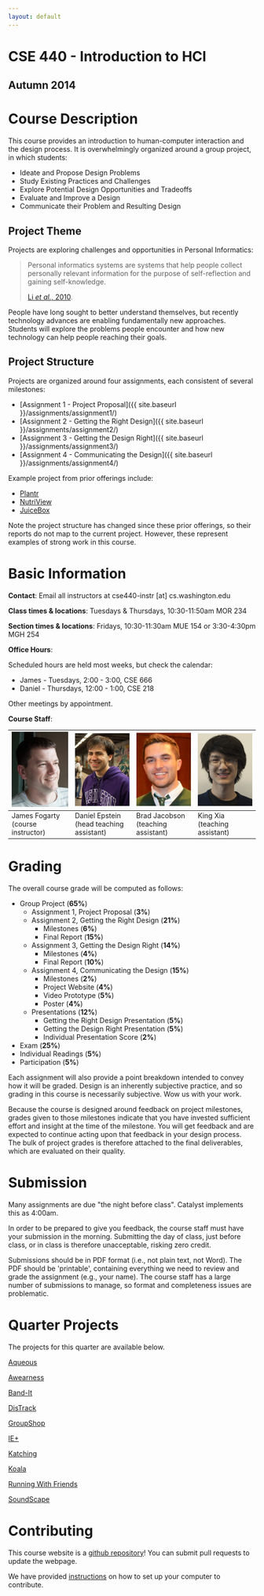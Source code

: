 ```yaml
---
layout: default
---
```


# CSE 440 - Introduction to HCI

## Autumn 2014

# Course Description

This course provides an introduction to human-computer interaction and the design process. 
It is overwhelmingly organized around a group project, in which students:

- Ideate and Propose Design Problems
- Study Existing Practices and Challenges
- Explore Potential Design Opportunities and Tradeoffs
- Evaluate and Improve a Design
- Communicate their Problem and Resulting Design

## Project Theme

Projects are exploring challenges and opportunities in Personal Informatics:

> Personal informatics systems are systems that help people collect personally relevant information for the purpose of 
> self-reflection and gaining self-knowledge.
>
> [Li _et al._, 2010](http://www.personalinformatics.org/lab/model/).

People have long sought to better understand themselves, but recently technology advances are enabling fundamentally new approaches. 
Students will explore the problems people encounter and how new technology can help people reaching their goals. 

## Project Structure

Projects are organized around four assignments, each consistent of several milestones:

- [Assignment 1 - Project Proposal]({{ site.baseurl }}/assignments/assignment1/)
- [Assignment 2 - Getting the Right Design]({{ site.baseurl }}/assignments/assignment2/)
- [Assignment 3 - Getting the Design Right]({{ site.baseurl }}/assignments/assignment3/)
- [Assignment 4 - Communicating the Design]({{ site.baseurl }}/assignments/assignment4/)

Example project from prior offerings include: 

- [Plantr](http://courses.cs.washington.edu/courses/cse440/13au/projects/plantr/)
- [NutriView](http://courses.cs.washington.edu/courses/cse440/13au/projects/nutriview/)
- [JuiceBox](http://courses.cs.washington.edu/courses/cse440/13au/projects/juicebox/)

Note the project structure has changed since these prior offerings, so their reports do not map to the current project.
However, these represent examples of strong work in this course.

# Basic Information

__Contact__: Email all instructors at cse440-instr [at] cs.washington.edu

__Class times & locations__: Tuesdays & Thursdays, 10:30-11:50am MOR 234

__Section times & locations__: Fridays, 10:30-11:30am MUE 154 or 3:30-4:30pm MGH 254

__Office Hours__: 

Scheduled hours are held most weeks, but check the calendar:

 - James - Tuesdays, 2:00 - 3:00, CSE 666 
 - Daniel - Thursdays, 12:00 - 1:00, CSE 218
  
Other meetings by appointment.

__Course Staff__:

|![James Fogarty](images/james_photo.jpg)| ![Daniel Epstein](images/daniel_photo.jpg)|![Brad Jacobson](images/brad_photo.jpg)|![King Xia](images/king_photo.jpg)|
|----------------------------------------|-------------------------------------------|------------------------------------------|----------------------------------|
|James Fogarty (course instructor)       |Daniel Epstein (head teaching assistant)   |Brad Jacobson (teaching assistant)    |King Xia (teaching assistant)     |

# Grading

The overall course grade will be computed as follows:

- Group Project (__65%__)
  - Assignment 1, Project Proposal (__3%__)
  - Assignment 2, Getting the Right Design (__21%__)
    - Milestones (__6%__)
    - Final Report (__15%__)
  - Assignment 3, Getting the Design Right (__14%__)
    - Milestones (__4%__)
    - Final Report (__10%__)
  - Assignment 4, Communicating the Design (__15%__)
    - Milestones (__2%__)
    - Project Website (__4%__)
    - Video Prototype (__5%__)
    - Poster (__4%__)
  - Presentations (__12%__)
    - Getting the Right Design Presentation (__5%__)
    - Getting the Design Right Presentation (__5%__)
    - Individual Presentation Score (__2%__)
- Exam (__25%__)
- Individual Readings (__5%__)
- Participation (__5%__)

Each assignment will also provide a point breakdown intended to convey how it will be graded. 
Design is an inherently subjective practice, and so grading in this course is necessarily subjective.
Wow us with your work.

Because the course is designed around feedback on project milestones, grades given to those milestones indicate
that you have invested sufficient effort and insight at the time of the milestone.
You will get feedback and are expected to continue acting upon that feedback in your design process.
The bulk of project grades is therefore attached to the final deliverables, which are evaluated on their quality.

<a name="submission"></a>

# Submission

Many assignments are due "the night before class". Catalyst implements this as 4:00am.

In order to be prepared to give you feedback, the course staff must have your submission in the morning.
Submitting the day of class, just before class, or in class is therefore unacceptable, risking zero credit.

Submissions should be in PDF format (i.e., not plain text, not Word). 
The PDF should be 'printable', containing everything we need to review and grade the assignment (e.g., your name).
The course staff has a large number of submissions to manage, so format and completeness issues are problematic.

<a name="projects"></a>

# Quarter Projects

The projects for this quarter are available below.

[Aqueous](projects/aqueous/)

[Awearness](projects/awearness/)

[Band-It](projects/bandit/)

[DisTrack](projects/distrack/)

[GroupShop](projects/groupshop/)

[IE+](projects/ieplus/)

[Katching](projects/katching/)

[Koala](projects/koala/)

[Running With Friends](projects/runningwithfriends/)

[SoundScape](projects/soundscape/)

# Contributing

This course website is a [github repository](https://github.com/uwcse440/web-cse440-au14)! You can submit pull requests to update the webpage.

We have provided [instructions](contributing.html) on how to set up your computer to contribute.